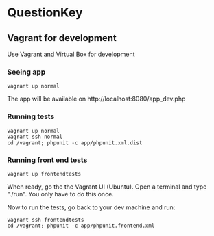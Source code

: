# QuestionKey





## Vagrant for development

Use Vagrant and Virtual Box for development

### Seeing app

```
vagrant up normal
```

The app will be available on http://localhost:8080/app_dev.php

### Running tests

```
vagrant up normal
vagrant ssh normal
cd /vagrant; phpunit -c app/phpunit.xml.dist
```

### Running front end tests

```
vagrant up frontendtests
```

When ready, go the the Vagrant UI (Ubuntu). Open a terminal and type "./run". You only have to do this once.

Now to run the tests, go back to your dev machine and run:

```
vagrant ssh frontendtests
cd /vagrant; phpunit -c app/phpunit.frontend.xml
```

